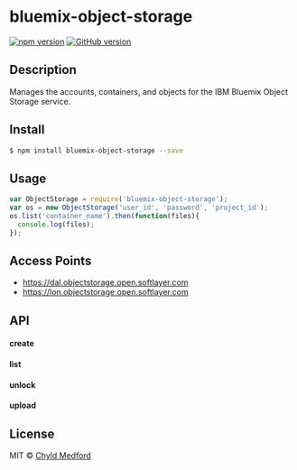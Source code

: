 # bluemix-object-storage
[![npm version](https://badge.fury.io/js/bluemix-object-storage.svg)](https://badge.fury.io/js/bluemix-object-storage)
[![GitHub version](https://badge.fury.io/gh/chyld%2Fbluemix-object-storage.svg)](https://badge.fury.io/gh/chyld%2Fbluemix-object-storage)


## Description
Manages the accounts, containers, and objects for the IBM Bluemix Object Storage service.


## Install
```sh
$ npm install bluemix-object-storage --save
```


## Usage
```js
var ObjectStorage = require('bluemix-object-storage');
var os = new ObjectStorage('user_id', 'password', 'project_id');
os.list('container_name').then(function(files){
  console.log(files);
});
```


## Access Points
- https://dal.objectstorage.open.softlayer.com
- https://lon.objectstorage.open.softlayer.com


## API
#### create
#### list
#### unlock
#### upload


## License
MIT © [Chyld Medford](https://github.com/chyld)

